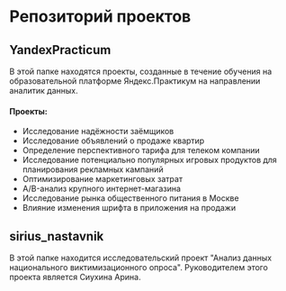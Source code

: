# Репозиторий проектов

## YandexPracticum
В этой папке находятся проекты, созданные в течение обучения на образовательной платформе Яндекс.Практикум на направлении аналитик данных. 
#### Проекты:
- Исследование надёжности заёмщиков
- Исследование объявлений о продаже квартир
- Определение перспективного тарифа для телеком компании
- Исследование потенциально популярных игровых продуктов для планирования рекламных кампаний
- Оптимизирование маркетинговых затрат
- A/B-анализ крупного интернет-магазина
- Исследование рынка общественного питания в Москве
- Влияние изменения шрифта в приложения на продажи

## sirius_nastavnik
В этой папке находится исследовательский проект "Анализ данных национального виктимизационного опроса". Руководителем этого проекта является Сиухина Арина.

